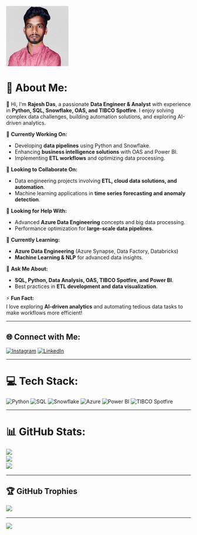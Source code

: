 

  <img src="https://raw.githubusercontent.com/rajeshmit93046/rajeshmit93046/main/profile.png" width="170" alt="Rajesh Das">

# 💫 About Me:

👋 Hi, I'm **Rajesh Das**, a passionate **Data Engineer & Analyst** with experience in **Python, SQL, Snowflake, OAS, and TIBCO Spotfire**. I enjoy solving complex data challenges, building automation solutions, and exploring AI-driven analytics.

🔭 **Currently Working On:**  
- Developing **data pipelines** using Python and Snowflake.  
- Enhancing **business intelligence solutions** with OAS and Power BI.  
- Implementing **ETL workflows** and optimizing data processing.  

👥 **Looking to Collaborate On:**  
- Data engineering projects involving **ETL, cloud data solutions, and automation**.  
- Machine learning applications in **time series forecasting and anomaly detection**.  

🤝 **Looking for Help With:**  
- Advanced **Azure Data Engineering** concepts and big data processing.  
- Performance optimization for **large-scale data pipelines**.  

🌱 **Currently Learning:**  
- **Azure Data Engineering** (Azure Synapse, Data Factory, Databricks)  
- **Machine Learning & NLP** for advanced data insights.  

💬 **Ask Me About:**  
- **SQL, Python, Data Analysis, OAS, TIBCO Spotfire, and Power BI**.  
- Best practices in **ETL development and data visualization**.  

⚡ **Fun Fact:**  
I love exploring **AI-driven analytics** and automating tedious data tasks to make workflows more efficient!  

---

## 🌐 Connect with Me:
[![Instagram](https://img.shields.io/badge/Instagram-%23E4405F.svg?logo=Instagram&logoColor=white)](https://instagram.com/dark_devil7957) 
[![LinkedIn](https://img.shields.io/badge/LinkedIn-%230077B5.svg?logo=linkedin&logoColor=white)](https://www.linkedin.com/in/rajeshkumarmitian/)

---

# 💻 Tech Stack:
![Python](https://img.shields.io/badge/python-3670A0?style=for-the-badge&logo=python&logoColor=ffdd54) 
![SQL](https://img.shields.io/badge/sql-4479A1.svg?style=for-the-badge&logo=sqlite&logoColor=white) 
![Snowflake](https://img.shields.io/badge/snowflake-%2329B5E8.svg?style=for-the-badge&logo=snowflake&logoColor=white) 
![Azure](https://img.shields.io/badge/azure-%230072C6.svg?style=for-the-badge&logo=microsoftazure&logoColor=white) 
![Power BI](https://img.shields.io/badge/power_bi-F2C811?style=for-the-badge&logo=powerbi&logoColor=black) 
![TIBCO Spotfire](https://img.shields.io/badge/tibco_spotfire-FF5733?style=for-the-badge&logo=tibco&logoColor=white)  

---

# 📊 GitHub Stats:
![](https://github-readme-stats.vercel.app/api?username=rajeshmit93046&theme=default&hide_border=false&include_all_commits=false&count_private=true)<br/>
![](https://github-readme-streak-stats.herokuapp.com/?user=rajeshmit93046&theme=default&hide_border=false)<br/>
![](https://github-readme-stats.vercel.app/api/top-langs/?username=rajeshmit93046&theme=default&hide_border=false&include_all_commits=false&count_private=true&layout=compact)

---

## 🏆 GitHub Trophies
![](https://github-profile-trophy.vercel.app/?username=rajeshmit93046&theme=radical&no-frame=false&no-bg=true&margin-w=4)

---

[![](https://visitcount.itsvg.in/api?id=rajeshmit93046&icon=1&color=1)](https://visitcount.itsvg.in)

<!-- Proudly created with GPRM ( https://gprm.itsvg.in ) -->
